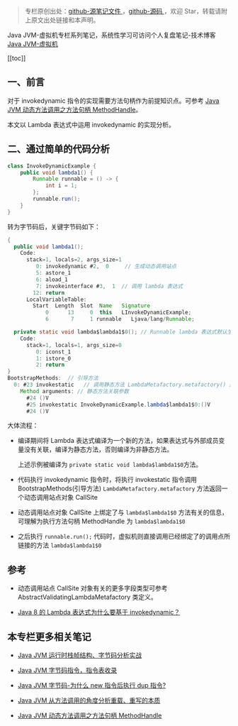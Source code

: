 > 专栏原创出处：[github-源笔记文件 ](https://github.com/GourdErwa/review-notes/tree/master/language/java-jvm) ，[github-源码 ](https://github.com/GourdErwa/java-advanced/tree/master/java-jvm)，欢迎 Star，转载请附上原文出处链接和本声明。

Java JVM-虚拟机专栏系列笔记，系统性学习可访问个人复盘笔记-技术博客 [Java JVM-虚拟机 ](https://review-notes.top/language/java-jvm/)

[[toc]]
## 一、前言

对于 invokedynamic 指令的实现需要方法句柄作为前提知识点。可参考 [Java JVM 动态方法调用之方法句柄 MethodHandle](https://gourderwa.blog.csdn.net/article/details/104024058)。

本文以 Lambda 表达式中运用 invokedynamic 的实现分析。

## 二、通过简单的代码分析
```java
class InvokeDynamicExample {
    public void lambda1() {
        Runnable runnable = () -> {
            int i = 1;
        };
        runnable.run();
    }
}
```
转为字节码后，关键字节码如下：
```java
{
  public void lambda1();
    Code:
      stack=1, locals=2, args_size=1
         0: invokedynamic #2,  0     // 生成动态调用站点
         5: astore_1
         6: aload_1
         7: invokeinterface #3,  1  // 调用 lambda 表达式
        12: return
      LocalVariableTable:
        Start  Length  Slot  Name   Signature
            0      13     0  this   LInvokeDynamicExample;
            6       7     1 runnable   Ljava/lang/Runnable;

  private static void lambda$lambda1$0(); // Runnable lambda 表达式默认生成的方法
    Code:
      stack=1, locals=1, args_size=0
         0: iconst_1
         1: istore_0
         2: return
}
BootstrapMethods:  // 引导方法
  0: #23 invokestatic   // 调用静态方法 LambdaMetafactory.metafactory() 返回 CallSite 对象
    Method arguments: // 静态方法关联参数
      #24 ()V
      #25 invokestatic InvokeDynamicExample.lambda$lambda1$0:()V
      #24 ()V
```

大体流程：

- 编译期间将 Lambda 表达式编译为一个新的方法，如果表达式与外部成员变量没有关联，编译为静态方法，否则编译为非静态方法。

  上述示例被编译为 `private static void lambda$lambda1$0`方法。
- 代码执行 invokedynamic 指令时，将执行 invokestatic 指令调用 BootstrapMethods(引导方法) `LambdaMetafactory.metafactory` 方法返回一个动态调用站点对象 CallSite

- 动态调用站点对象 CallSite 上绑定了与 `lambda$lambda1$0` 方法有关的信息，可理解为执行方法句柄 MethodHandle 为 `lambda$lambda1$0`

- 之后执行 `runnable.run();` 代码时，虚拟机则直接调用已经绑定了的调用点所链接的方法 `lambda$lambda1$0`

## 参考
- 动态调用站点 CallSite 对象有关的更多字段类型可参考 AbstractValidatingLambdaMetafactory 类定义。

- [Java 8 的 Lambda 表达式为什么要基于 invokedynamic？](https://www.zhihu.com/question/39462935)
## 本专栏更多相关笔记
- [Java JVM 运行时栈帧结构、字节码分析实战](https://gourderwa.blog.csdn.net/article/details/103979966)

- [Java JVM 字节码指令，指令表收录](https://gourderwa.blog.csdn.net/article/details/103976523)

- [Java JVM 字节码-为什么 new 指令后执行 dup 指令?](https://gourderwa.blog.csdn.net/article/details/103990943)

- [Java JVM 从方法调用的角度分析重载、重写的本质](https://gourderwa.blog.csdn.net/article/details/103995120)

- [Java JVM 动态方法调用之方法句柄 MethodHandle](https://gourderwa.blog.csdn.net/article/details/104024058)